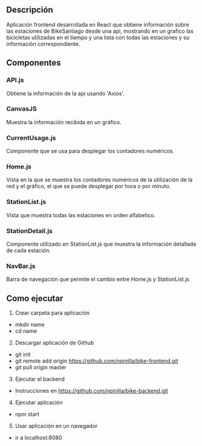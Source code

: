 ## Descripción

Aplicación frontend desarrollada en React que obtiene información sobre las estaciones de BikeSantiago desde una api, mostrando en un grafico las bicicletas utilizadas en el tiempo y una lista con todas las estaciones y su información correspondiente.

## Componentes
### API.js
Obtiene la información de la api usando 'Axios'.

### CanvasJS
Muestra la información recibida en un gráfico.

### CurrentUsage.js
Componente que se usa para desplegar los contadores numéricos.

### Home.js
Vista en la que se muestra los contadores numéricos de la utilización de la red y el gráfico, el que se puede desplegar por hora o por minuto.

### StationList.js
Vista que muestra todas las estaciones en orden alfabetico.

### StationDetail.js
Componente utilizado en StationList.js que muestra la información detallada de cada estación.

### NavBar.js
Barra de navegación que permite el cambio entre Home.js y StationList.js

## Como ejecutar

1. Crear carpeta para aplicación
  * mkdir name
  * cd name
  
2. Descargar aplicación de Github
  * git init
  * git remote add origin https://github.com/npinilla/bike-frontend.git
  * git pull origin master
  
3. Ejecutar el backend
  * Instrucciones en https://github.com/npinilla/bike-backend.git

4. Ejecutar aplicación
  * npm start

5. Usar aplicación en un navegador
  * ir a localhost:8080
